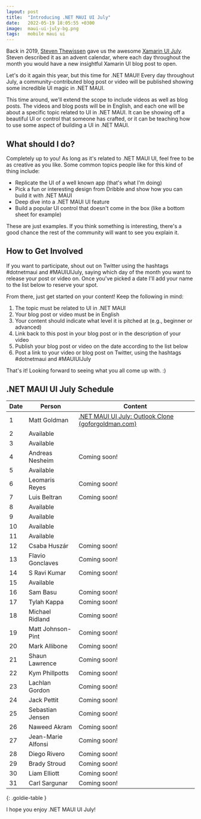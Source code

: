 ```yaml
---
layout: post
title:  "Introducing .NET MAUI UI July"
date:   2022-05-19 18:05:55 +0300
image:  maui-ui-july-bg.png
tags:   mobile maui ui
---
```


Back in 2019, [Steven Thewissen](https://thewissen.io/) gave us the awesome [Xamarin UI July](https://thewissen.io/introducing-xamarin-ui-july/). Steven described it as an advent calendar, where each day throughout the month you would have a new insightful Xamarin UI blog post to open.

Let's do it again this year, but this time for .NET MAUI! Every day throughout July, a community-contributed blog post or video will be published showing some incredible UI magic in .NET MAUI. 

This time around, we'll extend the scope to include videos as well as blog posts. The videos and blog posts will be in English, and each one will be about a specific topic related to UI in .NET MAUI. It can be showing off a beautiful UI or control that someone has crafted, or it can be teaching how to use some aspect of building a UI in .NET MAUI.

## What should I do?
Completely up to you! As long as it's related to .NET MAUI UI, feel free to be as creative as you like. Some common topics people like for this kind of thing include:

* Replicate the UI of a well known app (that's what I'm doing)
* Pick a fun or interesting design from Dribble and show how you can build it with .NET MAUI
* Deep dive into a .NET MAUI UI feature
* Build a popular UI control that doesn't come in the box (like a bottom sheet for example)

These are just examples. If you think something is interesting, there's a good chance the rest of the community will want to see you explain it.


## How to Get Involved
If you want to participate, shout out on Twitter using the hashtags #dotnetmaui and #MAUIUIJuly, saying which day of the month you want to release your post or video on. Once you've picked a date I'll add your name to the list below to reserve your spot.

From there, just get started on your content! Keep the following in mind:

1. The topic must be related to UI in .NET MAUI
2. Your blog post or video must be in English
3. Your content should indicate what level it is pitched at (e.g., beginner or advanced)
4. Link back to this post in your blog post or in the description of your video
5. Publish your blog post or video on the date according to the list below
6. Post a link to your video or blog post on Twitter, using the hashtags #dotnetmaui and #MAUIUIJuly

That's it! Looking forward to seeing what you all come up with. :)

## .NET MAUI UI July Schedule

| Date | Person             | Content                                                                                                       |
| ---- | ------------------ | ------------------------------------------------------------------------------------------------------------- |
| 1    | Matt Goldman       | [.NET MAUI UI July: Outlook Clone (goforgoldman.com)](https://goforgoldman.com/2022/06/30/outlook-clone.html) |
| 2    | Available          |                                                                                                               |
| 3    | Available          |                                                                                                               |
| 4    | Andreas Nesheim    | Coming soon!                                                                                                  |
| 5    | Available          |                                                                                                               |
| 6    | Leomaris Reyes     | Coming soon!                                                                                                  |
| 7    | Luis Beltran       | Coming soon!                                                                                                  |
| 8    | Available          |                                                                                                               |
| 9    | Available          |                                                                                                               |
| 10   | Available          |                                                                                                               |
| 11   | Available          |                                                                                                               |
| 12   | Csaba Huszár       | Coming soon!                                                                                                  |
| 13   | Flavio Gonclaves   | Coming soon!                                                                                                  |
| 14   | S Ravi Kumar       | Coming soon!                                                                                                  |
| 15   | Available          |                                                                                                               |
| 16   | Sam Basu           | Coming soon!                                                                                                  |
| 17   | Tylah Kappa        | Coming soon!                                                                                                  |
| 18   | Michael Ridland    | Coming soon!                                                                                                  |
| 19   | Matt Johnson-Pint  | Coming soon!                                                                                                  |
| 20   | Mark Allibone      | Coming soon!                                                                                                  |
| 21   | Shaun Lawrence     | Coming soon!                                                                                                  |
| 22   | Kym Phillpotts     | Coming soon!                                                                                                  |
| 23   | Lachlan Gordon     | Coming soon!                                                                                                  |
| 24   | Jack Pettit        | Coming soon!                                                                                                  |
| 25   | Sebastian Jensen   | Coming soon!                                                                                                  |
| 26   | Naweed Akram       | Coming soon!                                                                                                  |
| 27   | Jean-Marie Alfonsi | Coming soon!                                                                                                  |
| 28   | Diego Rivero       | Coming soon!                                                                                                  |
| 29   | Brady Stroud       | Coming soon!                                                                                                  |
| 30   | Liam Elliott       | Coming soon!                                                                                                  |
| 31   | Carl Sargunar      | Coming soon!                                                                                                  |
{: .goldie-table }

I hope you enjoy .NET MAUI UI July!